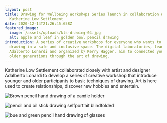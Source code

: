 ```yaml
---
layout: post
title: Drawing for Wellbeing Workshops Series launch in collaboration with
  Katherine Low Settlement
date: 2020-12-14T21:26:45.658Z
featured_image:
  image: /assets/uploads/kls-drawing-04.jpg
  alt: apple and leaf in golden bowl pencil drawing
introduction: A series of creative workshops for everyone who wants to practice
  drawing in a safe and inclusive space. The digital laboratories, lead by
  Adalberto Lonardi and organized by Kerry Hagger, aim to connected young and
  older generations through the art of drawing.
---
```

Katherine Low Settlement collaborated closely with artist and designer Adalberto Lonardi to develop a series of creative workshop that introduce younger and older participants to basic techniques of drawing. Art is here used to create relationships, discover new hobbies and entertain.

![Brown pencil hand drawing of a candle holder](/assets/uploads/drawing4.jpg "Drawing for Wellbeing - Pencil hand drawing of a candle holder")

![pencil and oil stick drawing selfportrait blindfolded](/assets/uploads/drawing.jpg "Drawing for Wellbeing - Pencil and oil stick selfportrait blindfolded")

![bue and green pencil hand drawing of glasses](/assets/uploads/kls_drawing "Drawing for Wellbeing - Pencil hand drawing of glasses")